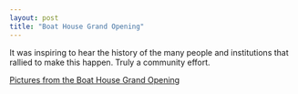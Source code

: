 ```yaml
---
layout: post  
title: "Boat House Grand Opening"
---
```

It was inspiring to hear the history of the many people and institutions that
rallied to make this happen. Truly a community effort.

[Pictures from the Boat House Grand Opening](https://plus.google.com/117162162695750938940/stories/6dbdaa3e-7782-342f-b8da-bcb51604fc7a14d56937367)
